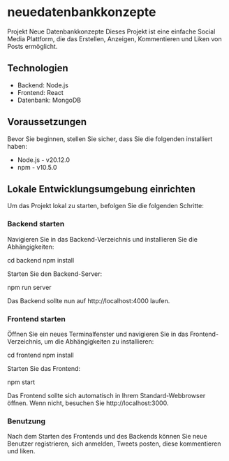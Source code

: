 # neuedatenbankkonzepte
Projekt Neue Datenbankkonzepte
Dieses Projekt ist eine einfache Social Media Plattform, die das Erstellen, Anzeigen, Kommentieren und Liken von Posts ermöglicht.

## Technologien
- Backend: Node.js
- Frontend: React
- Datenbank: MongoDB

## Voraussetzungen
Bevor Sie beginnen, stellen Sie sicher, dass Sie die folgenden installiert haben:
- Node.js - v20.12.0
- npm - v10.5.0

## Lokale Entwicklungsumgebung einrichten
Um das Projekt lokal zu starten, befolgen Sie die folgenden Schritte:

### Backend starten
Navigieren Sie in das Backend-Verzeichnis und installieren Sie die Abhängigkeiten:

cd backend
npm install

Starten Sie den Backend-Server:

npm run server

Das Backend sollte nun auf http://localhost:4000 laufen.

### Frontend starten
Öffnen Sie ein neues Terminalfenster und navigieren Sie in das Frontend-Verzeichnis, um die Abhängigkeiten zu installieren:

cd frontend
npm install

Starten Sie das Frontend:

npm start

Das Frontend sollte sich automatisch in Ihrem Standard-Webbrowser öffnen. Wenn nicht, besuchen Sie http://localhost:3000.

### Benutzung
Nach dem Starten des Frontends und des Backends können Sie neue Benutzer registrieren, sich anmelden, Tweets posten, diese kommentieren und liken.
